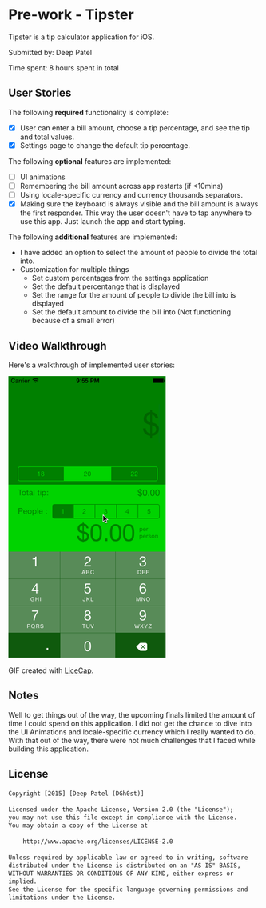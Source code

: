 # Pre-work - Tipster

Tipster is a tip calculator application for iOS.

Submitted by: Deep Patel

Time spent: 8 hours spent in total

## User Stories

The following **required** functionality is complete:

* [X] User can enter a bill amount, choose a tip percentage, and see the tip and total values.
* [X] Settings page to change the default tip percentage.

The following **optional** features are implemented:
* [ ] UI animations
* [ ] Remembering the bill amount across app restarts (if <10mins)
* [ ] Using locale-specific currency and currency thousands separators.
* [X] Making sure the keyboard is always visible and the bill amount is always the first responder. This way the user doesn't have to tap anywhere to use this app. Just launch the app and start typing.

The following **additional** features are implemented:

- I have added an option to select the amount of people to divide the total into.
- Customization for multiple things
  - Set custom percentages from the settings application
  - Set the default percentange that is displayed
  - Set the range for the amount of people to divide the bill into is displayed
  - Set the default amount to divide the bill into (Not functioning because of a small error)
  
## Video Walkthrough 

Here's a walkthrough of implemented user stories:

<img src='Tipster.gif' title='Video Walkthrough' width='' alt='Video Walkthrough' />

GIF created with [LiceCap](http://www.cockos.com/licecap/).

## Notes

Well to get things out of the way, the upcoming finals limited the amount of time I could spend on this application. I did not get the chance to dive into the UI Animations and locale-specific currency which I really wanted to do. With that out of the way, there were not much challenges that I faced while building this application.

## License

    Copyright [2015] [Deep Patel (DGh0st)]

    Licensed under the Apache License, Version 2.0 (the "License");
    you may not use this file except in compliance with the License.
    You may obtain a copy of the License at

        http://www.apache.org/licenses/LICENSE-2.0

    Unless required by applicable law or agreed to in writing, software
    distributed under the License is distributed on an "AS IS" BASIS,
    WITHOUT WARRANTIES OR CONDITIONS OF ANY KIND, either express or implied.
    See the License for the specific language governing permissions and
    limitations under the License.

